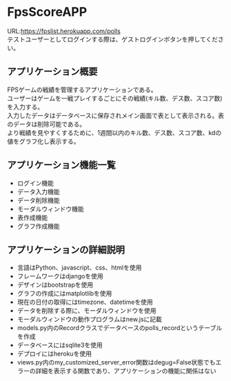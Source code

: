 # FpsScoreAPP
URL:https://fpslist.herokuapp.com/polls  
テストユーザーとしてログインする際は、ゲストログインボタンを押してください。
## アプリケーション概要
FPSゲームの戦績を管理するアプリケーションである。  
ユーザーはゲームを一戦プレイするごとにその戦績(キル数、デス数、スコア数)を入力する。  
入力したデータはデータベースに保存されメイン画面で表として表示される。表のデータは削除可能である。    
より戦績を見やすくするために、1週間以内のキル数、デス数、スコア数、kdの値をグラフ化し表示する。  
## アプリケーション機能一覧
- ログイン機能  
- データ入力機能  
- データ削除機能  
- モーダルウィンドウ機能  
- 表作成機能
- グラフ作成機能  
## アプリケーションの詳細説明
- 言語はPython、javascript、css、htmlを使用  
- フレームワークはdjangoを使用  
- デザインはbootstrapを使用  
- グラフの作成にはmatplotlibを使用  
- 現在の日付の取得にはtimezone、datetimeを使用  
- データを削除する際に、モーダルウィンドウを使用  
- モーダルウィンドウの動作プログラムはnew.jsに記載
- models.py内のRecordクラスでデータベースのpolls_recordというテーブルを作成  
- データベースにはsqlite3を使用 
- デプロイにはherokuを使用   　　
- views.py内のmy_customized_server_error関数はdegug=False状態でもエラーの詳細を表示する関数であり、アプリケーションの機能に関係はない


